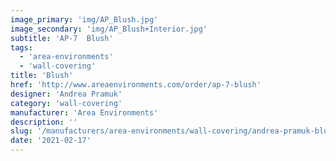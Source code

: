```yaml
---
image_primary: 'img/AP_Blush.jpg'
image_secondary: 'img/AP_Blush+Interior.jpg'
subtitle: 'AP-7  Blush'
tags:
  - 'area-environments'
  - 'wall-covering'
title: 'Blush'
href: 'http://www.areaenvironments.com/order/ap-7-blush'
designer: 'Andrea Pramuk'
category: 'wall-covering'
manufacturer: 'Area Environments'
description: ''
slug: '/manufacturers/area-environments/wall-covering/andrea-pramuk-blush'
date: '2021-02-17'
---
```

